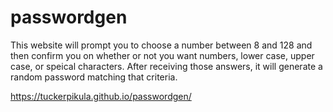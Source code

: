 # passwordgen

This website will prompt you to choose a number between 8 and 128 and then confirm you on whether or not you want numbers, lower case, upper case, or speical characters. After receiving those answers, it will generate a random password matching that criteria.

https://tuckerpikula.github.io/passwordgen/